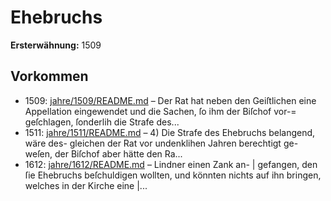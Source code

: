# Ehebruchs

**Ersterwähnung:** 1509

## Vorkommen
- 1509: [jahre/1509/README.md](../jahre/1509/README.md) – Der Rat hat neben den Geiſtlichen eine Appellation
eingewendet und die Sachen, ſo ihm der Biſchof vor-=
geſchlagen, ſonderlih die Strafe des...
- 1511: [jahre/1511/README.md](../jahre/1511/README.md) – 4) Die Strafe des Ehebruchs belangend, wäre des-
gleichen der Rat vor undenklihen Jahren berechtigt ge-
weſen, der Biſchof aber hätte den Ra...
- 1612: [jahre/1612/README.md](../jahre/1612/README.md) – Lindner einen Zank an- |
gefangen, den ſie Ehebruchs beſchuldigen wollten, und
könnten nichts auf ihn bringen, welches in der Kirche eine |...
